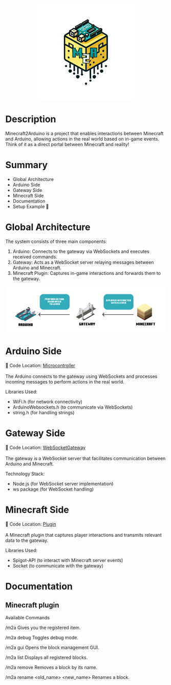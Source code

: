 <p align="center">
  <img src="doc/m2a_logo_txt.png" width="300" height="300" />
</p>

# Description

Minecraft2Arduino is a project that enables interactions between Minecraft and Arduino, allowing actions in the real world based on in-game events. Think of it as a direct portal between Minecraft and reality!


# Summary

- Global Architecture
- Arduino Side
- Gateway Side
- Minecraft Side
- Documentation
- Setup Example 🚀
  
# Global Architecture
The system consists of three main components: <br>
  1. Arduino: Connects to the gateway via WebSockets and executes received commands. <br>
  2. Gateway: Acts as a WebSocket server relaying messages between Arduino and Minecraft. <br>
  3. Minecraft Plugin: Captures in-game interactions and forwards them to the gateway. <br>

<p align="center">
  <img src="doc/architecture.png" />
</p>

# Arduino Side
📂 Code Location: [Microcontroller](./scripts/script.sh)
<br><br>
The Arduino connects to the gateway using WebSockets and processes incoming messages to perform actions in the real world.

Libraries Used:
- WiFi.h (for network connectivity)
- ArduinoWebsockets.h (to communicate via WebSockets)
- string.h (for handling strings)

# Gateway Side
📂 Code Location: [WebSocketGateway](./scripts/script.sh)
<br><br>
The gateway is a WebSocket server that facilitates communication between Arduino and Minecraft.

Technology Stack:
- Node.js (for WebSocket server implementation)
- ws package (for WebSocket handling)

# Minecraft Side
📂 Code Location: [Plugin](./scripts/script.sh)
<br><br>
A Minecraft plugin that captures player interactions and transmits relevant data to the gateway.

Libraries Used:
- Spigot-API (to interact with Minecraft server events)
- Socket (to communicate with the gateway)

# Documentation

## Minecraft plugin 
Available Commands

/m2a
Gives you the registered item.

/m2a debug
Toggles debug mode.

/m2a gui
Opens the block management GUI.

/m2a list
Displays all registered blocks.

/m2a remove <name>
Removes a block by its name.

/m2a rename <old_name> <new_name>
Renames a block.


